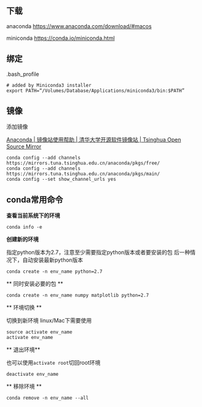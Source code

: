 
## 下载

anaconda
https://www.anaconda.com/download/#macos

miniconda
https://conda.io/miniconda.html

## 绑定
.bash_profile
```shell
# added by Miniconda3 installer
export PATH=“/Volumes/Database/Applications/miniconda3/bin:$PATH”
```

## 镜像
添加镜像

[Anaconda | 镜像站使用帮助 | 清华大学开源软件镜像站 | Tsinghua Open Source Mirror](https://mirrors.tuna.tsinghua.edu.cn/help/anaconda/)

```shell
conda config --add channels https://mirrors.tuna.tsinghua.edu.cn/anaconda/pkgs/free/
conda config --add channels https://mirrors.tuna.tsinghua.edu.cn/anaconda/pkgs/main/
conda config --set show_channel_urls yes
```

## conda常用命令
**查看当前系统下的环境**
```shell
conda info -e
```

**创建新的环境**

指定python版本为2.7，注意至少需要指定python版本或者要安装的包
后一种情况下，自动安装最新python版本
```shell
conda create -n env_name python=2.7
```

** 同时安装必要的包 **
```shell
conda create -n env_name numpy matplotlib python=2.7
```

** 环境切换 **

切换到新环境
linux/Mac下需要使用
```shell
source activate env_name
activate env_name
```

** 退出环境** 

也可以使用`activate root`切回root环境
```shell
deactivate env_name
```

** 移除环境 **
```shell
conda remove -n env_name --all
```








